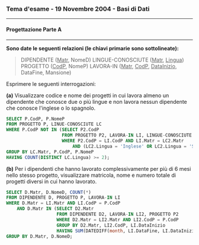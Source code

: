 ### Tema d'esame - 19 Novembre 2004 - Basi di Dati

---

#### Progettazione Parte A

----

**Sono date le seguenti relazioni (le chiavi primarie sono sottolineate):**

> DIPENDENTE (<u>Matr</u>, NomeD)
> LINGUE-CONOSCIUTE (<u>Matr</u>, <u>Lingua</u>)
> PROGETTO (<u>CodP</u>, NomeP)
> LAVORA-IN (<u>Matr</u>, <u>CodP</u>, <u>DataInizio</u>, DataFine, Mansione)



Esprimere le seguenti interrogazioni:

**(a)** Visualizzare codice e nome dei progetti in cui lavora almeno un dipendente che conosce due o più lingue e non lavora nessun dipendente che conosce l'inglese o lo spagnolo.

``` sql
SELECT P.CodP, P.NomeP
FROM PROGETTO P, LINUE-CONOSCIUTE LC
WHERE P.CodP NOT IN (SELECT P2.CodP
               	     FROM PROGETTO P2, LAVORA-IN LI, LINGUE-CONOSCIUTE LC2
                     WHERE P2.CodP = LI.CodP AND LI.Matr = LC2.Matr
              	   	     AND (LC2.Lingua = 'Inglese' OR LC2.Lingua = 'Spagnolo')
GROUP BY LC.Matr, P.CodP, P.NomeP
HAVING COUNT(DISTINCT LC.Lingua) >= 2);
```

**(b)** Per i dipendenti che hanno lavorato complessivamente per più di 6 mesi nello stesso progetto, visualizzare matricola, nome e numero totale di progetti diversi in cui hanno lavorato.

``` sql
SELECT D.Matr, D.NomeD, COUNT(*)
FROM DIPENDENTE D, PROGETTO P, LAVORA-IN LI
WHERE D.Matr = LI.Matr AND LI.CodP = P.CodP
	AND D.Matr IN (SELECT D2.Matr
                   FROM DIPENDENTE D2, LAVORA-IN LI2, PROGETTO P2
                   WHERE D2.Matr = LI2.Matr AND LI2.CodP = P.CodP
                   GROUP BY D2.Matr, LI2.CodP, LI.DataInizio
                   HAVING SUM(DATEDIFF(month, LI.DataFine, LI.DataInizio)) > 6)
GROUP BY D.Matr, D.NomeD;
```

